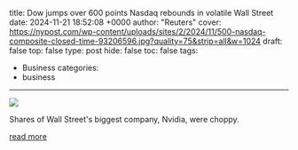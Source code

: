 title: Dow jumps over 600 points Nasdaq rebounds in volatile Wall Street
date: 2024-11-21 18:52:08 +0000
author: "Reuters"
cover: https://nypost.com/wp-content/uploads/sites/2/2024/11/500-nasdaq-composite-closed-time-93206596.jpg?quality=75&strip=all&w=1024
draft: false
top: false
type: post
hide: false
toc: false
tags:
  - Business
categories:
  - business
---

![](https://nypost.com/wp-content/uploads/sites/2/2024/11/500-nasdaq-composite-closed-time-93206596.jpg?quality=75&strip=all&w=1024)

Shares of Wall Street's biggest company, Nvidia, were choppy.

[read more](https://nypost.com/2024/11/21/business/dow-jumps-over-600-points-nasdaq-rebounds-in-volatile-wall-street-trading/)
